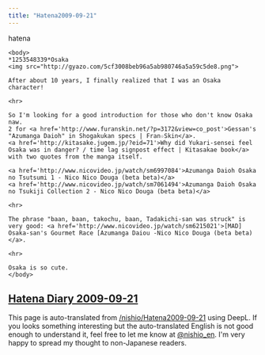 ```yaml
---
title: "Hatena2009-09-21"
---
```


hatena

```
<body>
*1253548339*Osaka
<img src="http://gyazo.com/5cf3008beb96a5ab980746a5a59c5de8.png">

After about 10 years, I finally realized that I was an Osaka character!

<hr>

So I'm looking for a good introduction for those who don't know Osaka naw.
2 for <a href='http://www.furanskin.net/?p=3172&view=co_post'>Gessan's "Azumanga Daioh" in Shogakukan specs | Fran☆Skin</a>.
<a href='http://kitasake.jugem.jp/?eid=71'>Why did Yukari-sensei feel Osaka was in danger? / time lag signpost effect | Kitasakae book</a> with two quotes from the manga itself.

<a href='http://www.nicovideo.jp/watch/sm6997084'>Azumanga Daioh Osaka no Tsutsumi 1 - Nico Nico Douga (beta beta)</a>
<a href='http://www.nicovideo.jp/watch/sm7061494'>Azumanga Daioh Osaka no Tsukiji Collection 2 - Nico Nico Douga (beta beta)</a>

<hr>

The phrase "baan, baan, takochu, baan, Tadakichi-san was struck" is very good: <a href='http://www.nicovideo.jp/watch/sm6215021'>[MAD] Osaka-san's Gourmet Race [Azumanga Daiou -Nico Nico Douga (beta beta)</a>.

<hr>

Osaka is so cute.
</body>
```


[Hatena Diary 2009-09-21](https://nishiohirokazu.hatenadiary.org/archive/2009/09/21)
---
This page is auto-translated from [/nishio/Hatena2009-09-21](https://scrapbox.io/nishio/Hatena2009-09-21) using DeepL. If you looks something interesting but the auto-translated English is not good enough to understand it, feel free to let me know at [@nishio_en](https://twitter.com/nishio_en). I'm very happy to spread my thought to non-Japanese readers.